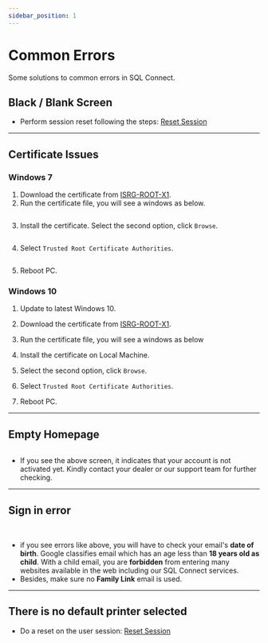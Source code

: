 ```yaml
---
sidebar_position: 1
---
```


# Common Errors

Some solutions to common errors in SQL Connect.

## Black / Blank Screen

- Perform session reset following the steps: [Reset Session](../general/basic#logout-reset)

---

## Certificate Issues

### Windows 7

1. Download the certificate from [ISRG-ROOT-X1](https://x1.i.lencr.org).
2. Run the certificate file, you will see a windows as below.

<Image path="/img/troubleshooting/windows-7-certificate-issue-1.png" />

3. Install the certificate. Select the second option, click `Browse`.

<Image path="/img/troubleshooting/windows-7-certificate-issue-2.png" />

4. Select `Trusted Root Certificate Authorities`.

<Image path="/img/troubleshooting/windows-7-certificate-issue-3.png" />

5. Reboot PC.

### Windows 10

1. Update to latest Windows 10.
   <Image path="/img/troubleshooting/windows-10-certificate-issue-1.png" />

2. Download the certificate from [ISRG-ROOT-X1](https://x1.i.lencr.org).
3. Run the certificate file, you will see a windows as below
    <Image path="/img/troubleshooting/windows-10-certificate-issue-2.png" />

4. Install the certificate on Local Machine.
    <Image path="/img/troubleshooting/windows-10-certificate-issue-3.png" />

5. Select the second option, click `Browse`.
   <Image path="/img/troubleshooting/windows-10-certificate-issue-4.png" />

6. Select `Trusted Root Certificate Authorities`.
    <Image path="/img/troubleshooting/windows-10-certificate-issue-5.png" />

7. Reboot PC.

---

## Empty Homepage

<Image path="/img/troubleshooting/not-registered.png" />

- If you see the above screen, it indicates that your account is not activated yet. Kindly contact your dealer or our support team for further checking.

---

## Sign in error

<Image path="/img/troubleshooting/google-error-1.png" />
<Image path="/img/troubleshooting/google-error-2.png" />

- if you see errors like above, you will have to check your email's **date of birth**. Google classifies email which has an age less than **18 years old as child**. With a child email, you are **forbidden** from entering many websites available in the web including our SQL Connect services.
- Besides, make sure no **Family Link** email is used.

---

## There is no default printer selected

- Do a reset on the user session: [Reset Session](../general/basic#logout-reset)
